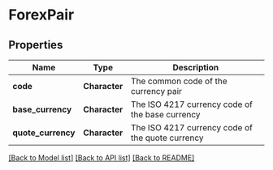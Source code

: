 # ForexPair

[//]: # (CLASS:IntrinioSDK::ForexPair)

[//]: # (KIND:object)

## Properties

[//]: # (START_DEFINITION)

Name | Type | Description
------------ | ------------- | -------------
**code** | **Character** | The common code of the currency pair &nbsp;
**base_currency** | **Character** | The ISO 4217 currency code of the base currency &nbsp;
**quote_currency** | **Character** | The ISO 4217 currency code of the quote currency &nbsp;

[//]: # (END_DEFINITION)


[[Back to Model list]](../README.md#documentation-for-models) [[Back to API list]](../README.md#documentation-for-api-endpoints) [[Back to README]](../README.md)



